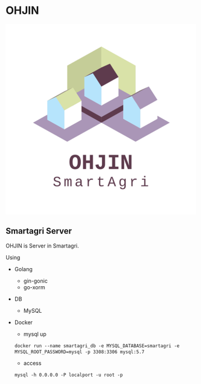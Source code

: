 # OHJIN

![server](./pic/logo.png)

## Smartagri Server

OHJIN is Server in Smartagri.

Using
- Golang
    - gin-gonic
    - go-xorm
- DB
    - MySQL

- Docker
    - mysql up
    ```
    docker run --name smartagri_db -e MYSQL_DATABASE=smartagri -e MYSQL_ROOT_PASSWORD=mysql -p 3308:3306 mysql:5.7
    ```
    - access
    ```
    mysql -h 0.0.0.0 -P localport -u root -p
    ```
